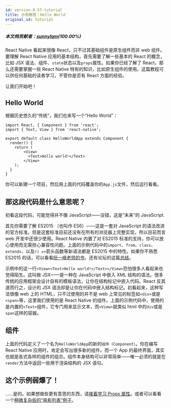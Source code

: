 ```yaml
---
id: version-0.57-tutorial
title: 示例教程：Hello World
original_id: tutorial
---
```


##### 本文档贡献者：[sunnylqm](https://github.com/search?q=sunnylqm%40qq.com+in%3Aemail&type=Users)(100.00%)

React Native 看起来很像 React，只不过其基础组件是原生组件而非 web 组件。要理解 React Native 应用的基本结构，首先需要了解一些基本的 React 的概念，比如 JSX 语法、组件、`state`状态以及`props`属性。如果你已经了解了 React，那么还需要掌握一些 React Native 特有的知识，比如原生组件的使用。这篇教程可以供任何基础的读者学习，不管你是否有 React 方面的经验。

让我们开始吧！

## Hello World

根据历史悠久的“传统”，我们也来写一个“Hello World”：

```ReactNativeWebPlayer
import React, { Component } from 'react';
import { Text, View } from 'react-native';

export default class HelloWorldApp extends Component {
  render() {
    return (
        <View>
          <Text>Hello world!</Text>
        </View>
    );
  }
}
```

你可以新建一个项目，然后用上面的代码覆盖你的`App.js`文件，然后运行看看。

## 那这段代码是什么意思呢？

初看这段代码，可能觉得并不像 JavaScript——没错，这是“未来”的 JavaScript.

首先你需要了解 ES2015 （也叫作 ES6）——这是一套对 JavaScript 的语法改进的官方标准。但是这套标准目前还没有在所有的浏览器上完整实现，所以目前而言 web 开发中还很少使用。React Native 内置了对 ES2015 标准的支持，你可以放心使用而无需担心兼容性问题。上面的示例代码中的`import`、`from`、`class`、`extends`、以及`() =>`箭头函数等新语法都是 ES2015 中的特性。如果你不熟悉 ES2015 的话，可以看看[阮一峰老师的书](http://es6.ruanyifeng.com/)，还有论坛的这篇[总结](http://bbs.reactnative.cn/topic/15)。

示例中的这一行`<View><Text>Hello world!</Text></View>`恐怕很多人看起来也觉得陌生。这叫做 JSX——是一种在 JavaScript 中嵌入 XML 结构的语法。很多传统的应用框架会设计自有的模板语法，让你在结构标记中嵌入代码。React 反其道而行之，设计的 JSX 语法却是让你在代码中嵌入结构标记。初看起来，这种写法很像 web 上的 HTML，只不过使用的并不是 web 上常见的标签如`<div>`或是`<span>`等，这里我们使用的是 React Native 的组件。上面的示例代码中，使用的是内置的`<Text>`组件，它专门用来显示文本，而`<View>`就类似 html 中的`div`或是`span`这样的容器。

## 组件

上面的代码定义了一个名为`HelloWorldApp`的新的`组件（Component）`。你在编写 React Native 应用时，肯定会写出很多新的组件。而一个 App 的最终界面，其实也就是各式各样的组件的组合。组件本身结构可以非常简单——唯一必须的就是在`render`方法中返回一些用于渲染结构的 JSX 语句。

## 这个示例弱爆了！

……是的。如果想做些更有意思的东西，请[接着学习 Props 属性](props)。或者可以看看一个[稍微复杂些的“电影列表”例子](sample-application-movies.md)。
